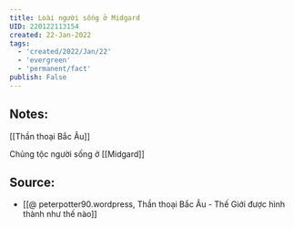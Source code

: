 ```yaml
---
title: Loài người sống ở Midgard
UID: 220122113154
created: 22-Jan-2022
tags:
  - 'created/2022/Jan/22'
  - 'evergreen'
  - 'permanent/fact'
publish: False
---
```

## Notes:
[[Thần thoại Bắc Âu]]

Chủng tộc người sống ở [[Midgard]]

## Source:
- [[@ peterpotter90.wordpress, Thần thoại Bắc Âu - Thế Giới được hình thành như thế nào]]


